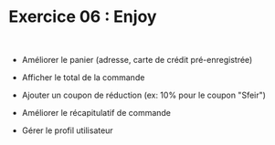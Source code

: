# Exercice 06 : Enjoy
<br/>

 * Améliorer le panier (adresse, carte de crédit pré-enregistrée)

 * Afficher le total de la commande

 * Ajouter un coupon de réduction (ex: 10% pour le coupon "Sfeir")

 * Améliorer le récapitulatif de commande

 * Gérer le profil utilisateur